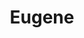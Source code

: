 ---
title: Eugene
crosslinks:
- youtubefactsbot
- QwertyandBrgrssKith
- youtubot
- Portland
- u_imguralbumbot
- livven
- xkcd
- tmsbmeta
- SpringfieldOR
- iamverybadass
- salem
- GenderCritical
- oregon
- ADSB
- albanyor
- amibeingdetained
- AMAAggregator
- consolerepair
- lcc
- CutYourOwnHair
---